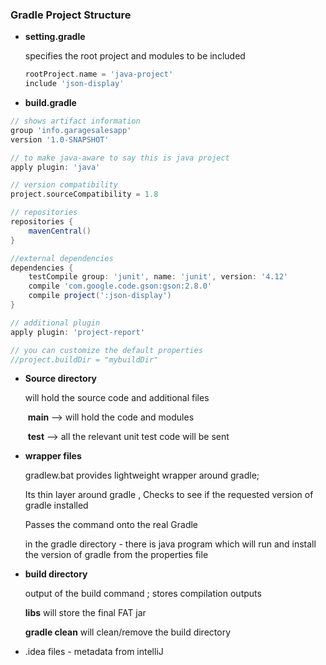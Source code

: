 ### Gradle Project Structure

- **setting.gradle**

  specifies the root project and modules to be included

  ```groovy
  rootProject.name = 'java-project'
  include 'json-display'
  ```

- **build.gradle**

```groovy
// shows artifact information
group 'info.garagesalesapp'
version '1.0-SNAPSHOT'

// to make java-aware to say this is java project
apply plugin: 'java'

// version compatibility
project.sourceCompatibility = 1.8

// repositories 
repositories {
    mavenCentral()
}

//external dependencies
dependencies {
    testCompile group: 'junit', name: 'junit', version: '4.12'
    compile 'com.google.code.gson:gson:2.8.0'
    compile project(':json-display')
}

// additional plugin
apply plugin: 'project-report'

// you can customize the default properties
//project.buildDir = "mybuildDir"
```



- **Source directory**

  will hold the source code and additional files

  ​	**main** --> will hold the code and modules

  ​	**test**  --> all the relevant unit test code will be sent



- **wrapper files**

  gradlew.bat provides lightweight wrapper around gradle; 

  Its thin layer around gradle , Checks to see if the requested version of gradle installed 

  Passes the command onto the real Gradle

  in the gradle directory - there is java program which will run and install the version of gradle from the properties file


- **build directory**

  output of the build command ; stores compilation outputs 

  **libs** will store the final FAT jar

  **gradle clean** will clean/remove the build directory


- .idea files - metadata from intelliJ
